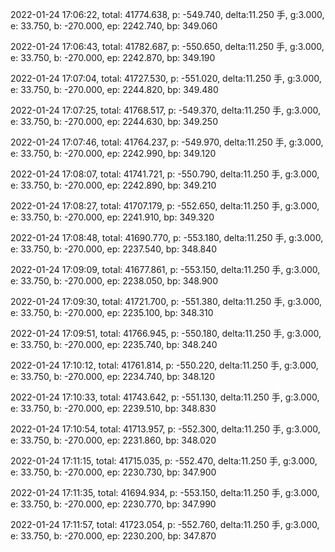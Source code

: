 2022-01-24 17:06:22, total: 41774.638, p: -549.740, delta:11.250 手, g:3.000, e: 33.750, b: -270.000, ep: 2242.740, bp: 349.060

2022-01-24 17:06:43, total: 41782.687, p: -550.650, delta:11.250 手, g:3.000, e: 33.750, b: -270.000, ep: 2242.870, bp: 349.190

2022-01-24 17:07:04, total: 41727.530, p: -551.020, delta:11.250 手, g:3.000, e: 33.750, b: -270.000, ep: 2244.820, bp: 349.480

2022-01-24 17:07:25, total: 41768.517, p: -549.370, delta:11.250 手, g:3.000, e: 33.750, b: -270.000, ep: 2244.630, bp: 349.250

2022-01-24 17:07:46, total: 41764.237, p: -549.970, delta:11.250 手, g:3.000, e: 33.750, b: -270.000, ep: 2242.990, bp: 349.120

2022-01-24 17:08:07, total: 41741.721, p: -550.790, delta:11.250 手, g:3.000, e: 33.750, b: -270.000, ep: 2242.890, bp: 349.210

2022-01-24 17:08:27, total: 41707.179, p: -552.650, delta:11.250 手, g:3.000, e: 33.750, b: -270.000, ep: 2241.910, bp: 349.320

2022-01-24 17:08:48, total: 41690.770, p: -553.180, delta:11.250 手, g:3.000, e: 33.750, b: -270.000, ep: 2237.540, bp: 348.840

2022-01-24 17:09:09, total: 41677.861, p: -553.150, delta:11.250 手, g:3.000, e: 33.750, b: -270.000, ep: 2238.050, bp: 348.900

2022-01-24 17:09:30, total: 41721.700, p: -551.380, delta:11.250 手, g:3.000, e: 33.750, b: -270.000, ep: 2235.100, bp: 348.310

2022-01-24 17:09:51, total: 41766.945, p: -550.180, delta:11.250 手, g:3.000, e: 33.750, b: -270.000, ep: 2235.740, bp: 348.240

2022-01-24 17:10:12, total: 41761.814, p: -550.220, delta:11.250 手, g:3.000, e: 33.750, b: -270.000, ep: 2234.740, bp: 348.120

2022-01-24 17:10:33, total: 41743.642, p: -551.130, delta:11.250 手, g:3.000, e: 33.750, b: -270.000, ep: 2239.510, bp: 348.830

2022-01-24 17:10:54, total: 41713.957, p: -552.300, delta:11.250 手, g:3.000, e: 33.750, b: -270.000, ep: 2231.860, bp: 348.020

2022-01-24 17:11:15, total: 41715.035, p: -552.470, delta:11.250 手, g:3.000, e: 33.750, b: -270.000, ep: 2230.730, bp: 347.900

2022-01-24 17:11:35, total: 41694.934, p: -553.150, delta:11.250 手, g:3.000, e: 33.750, b: -270.000, ep: 2230.770, bp: 347.990

2022-01-24 17:11:57, total: 41723.054, p: -552.760, delta:11.250 手, g:3.000, e: 33.750, b: -270.000, ep: 2230.200, bp: 347.870